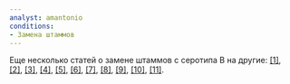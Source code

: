 ```yaml
---
analyst: amantonio
conditions:
- Замена штаммов
---
```


Еще несколько статей о замене штаммов с серотипа B на другие: [[1]](https://www.ncbi.nlm.nih.gov/pubmed/24268829), [[2]](https://www.ncbi.nlm.nih.gov/pubmed/21945960), [[3]](https://www.ncbi.nlm.nih.gov/pmc/articles/PMC3630022/), [[4]](https://www.ncbi.nlm.nih.gov/pubmed/21054663), [[5]](https://www.ncbi.nlm.nih.gov/pubmed/19761408), [[6]](https://www.ncbi.nlm.nih.gov/pubmed/17984810), [[7]](https://www.ncbi.nlm.nih.gov/pubmed/20178414), [[8]](https://www.ncbi.nlm.nih.gov/pubmed/21459175), [[9]](https://www.ncbi.nlm.nih.gov/pubmed/15917960), [[10]](https://www.ncbi.nlm.nih.gov/pubmed/25762194), [[11]](https://www.ncbi.nlm.nih.gov/pmc/articles/PMC5382729/).
